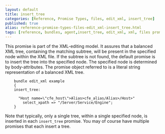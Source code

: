 ```yaml
---
layout: default
title: insert_tree
categories: [Reference, Promise Types, files, edit_xml, insert_tree]
published: true
alias: reference-promise-types-files-edit_xml-insert_tree.html
tags: [reference, bundles, agent,insert_tree, edit_xml, xml, files promises]
---
```

  
This promise is part of the XML-editing model. It assures that a
balanced XML tree, containing the matching subtree, will be present in
the specified node within the XML file. If the subtree is not found, the
default promise is to insert the tree into the specified node. The
specified node is determined by body-attributes. The promise object
referred to is a literal string representation of a balanced XML tree.

```cf3
    bundle edit_xml example
    {
    insert_tree:

      "Host name=\"cfe_host\">Alias>cfe_alias/Alias>/Host>"
        select_xpath => "/Server/Service/Engine";
    }
```

Note that typically, only a single tree, within a single specified node,
is inserted in each `insert_tree` promise. You may of course have
multiple promises that each insert a tree.
